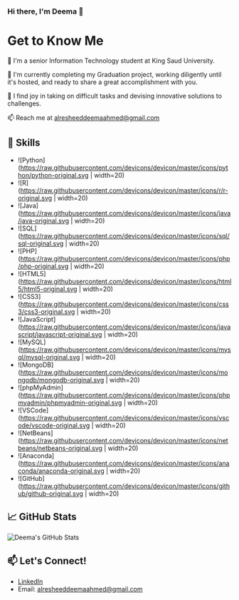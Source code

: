 ### Hi there, I'm Deema 👋

# Get to Know Me

🏫 I'm a senior Information Technology student at King Saud University.

📝 I'm currently completing my Graduation project, working diligently until it's hosted, and ready to share a great accomplishment with you.

👯 I find joy in taking on difficult tasks and devising innovative solutions to challenges.

📫 Reach me at [alresheeddeemaahmed@gmail.com](mailto:alresheeddeemaahmed@gmail.com)


## 🚀 Skills

- ![Python](https://raw.githubusercontent.com/devicons/devicon/master/icons/python/python-original.svg | width=20)
- ![R](https://raw.githubusercontent.com/devicons/devicon/master/icons/r/r-original.svg | width=20)
- ![Java](https://raw.githubusercontent.com/devicons/devicon/master/icons/java/java-original.svg | width=20)
- ![SQL](https://raw.githubusercontent.com/devicons/devicon/master/icons/sql/sql-original.svg | width=20)
- ![PHP](https://raw.githubusercontent.com/devicons/devicon/master/icons/php/php-original.svg | width=20)
- ![HTML5](https://raw.githubusercontent.com/devicons/devicon/master/icons/html5/html5-original.svg | width=20)
- ![CSS3](https://raw.githubusercontent.com/devicons/devicon/master/icons/css3/css3-original.svg | width=20)
- ![JavaScript](https://raw.githubusercontent.com/devicons/devicon/master/icons/javascript/javascript-original.svg | width=20)
- ![MySQL](https://raw.githubusercontent.com/devicons/devicon/master/icons/mysql/mysql-original.svg | width=20)
- ![MongoDB](https://raw.githubusercontent.com/devicons/devicon/master/icons/mongodb/mongodb-original.svg | width=20)
- ![phpMyAdmin](https://raw.githubusercontent.com/devicons/devicon/master/icons/phpmyadmin/phpmyadmin-original.svg | width=20)
- ![VSCode](https://raw.githubusercontent.com/devicons/devicon/master/icons/vscode/vscode-original.svg | width=20)
- ![NetBeans](https://raw.githubusercontent.com/devicons/devicon/master/icons/netbeans/netbeans-original.svg | width=20)
- ![Anaconda](https://raw.githubusercontent.com/devicons/devicon/master/icons/anaconda/anaconda-original.svg | width=20)
- ![GitHub](https://raw.githubusercontent.com/devicons/devicon/master/icons/github/github-original.svg | width=20)

## 📈 GitHub Stats

![Deema's GitHub Stats](https://github-readme-stats.vercel.app/api?username=Deema25Ra&show_icons=true&count_private=true)

## 📫 Let's Connect!
 - [LinkedIn](https://www.linkedin.com/in/deema-alresheed-19566b213/?utm_source=share&utm_campaign=share_via&utm_content=profile&utm_medium=ios_app)
 - Email: [alresheeddeemaahmed@gmail.com](mailto:alresheeddeemaahmed@gmail.com)



